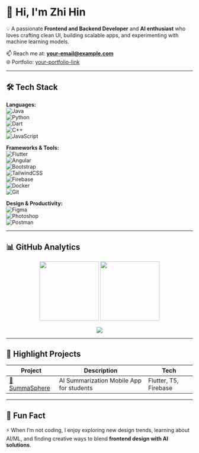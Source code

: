 # 👋 Hi, I'm Zhi Hin  

💡 A passionate **Frontend and Backend Developer** and **AI enthusiast** who loves crafting clean UI, building scalable apps, and experimenting with machine learning models.  

📫 Reach me at: **your-email@example.com**  
🌐 Portfolio: [your-portfolio-link](https://yourportfolio.com)  

---

## 🛠️ Tech Stack  

**Languages:**  
![Java](https://img.shields.io/badge/Java-orange?logo=java&logoColor=white)  
![Python](https://img.shields.io/badge/Python-blue?logo=python&logoColor=white)  
![Dart](https://img.shields.io/badge/Dart-0175C2?logo=dart&logoColor=white)  
![C++](https://img.shields.io/badge/C++-00599C?logo=cplusplus&logoColor=white)  
![JavaScript](https://img.shields.io/badge/JavaScript-F7DF1E?logo=javascript&logoColor=black)  

**Frameworks & Tools:**  
![Flutter](https://img.shields.io/badge/Flutter-02569B?logo=flutter&logoColor=white)  
![Angular](https://img.shields.io/badge/Angular-DD0031?logo=angular&logoColor=white)  
![Bootstrap](https://img.shields.io/badge/Bootstrap-563D7C?logo=bootstrap&logoColor=white)  
![TailwindCSS](https://img.shields.io/badge/Tailwind_CSS-38B2AC?logo=tailwindcss&logoColor=white)  
![Firebase](https://img.shields.io/badge/Firebase-FFCA28?logo=firebase&logoColor=black)  
![Docker](https://img.shields.io/badge/Docker-2496ED?logo=docker&logoColor=white)  
![Git](https://img.shields.io/badge/Git-F05032?logo=git&logoColor=white)  

**Design & Productivity:**  
![Figma](https://img.shields.io/badge/Figma-F24E1E?logo=figma&logoColor=white)  
![Photoshop](https://img.shields.io/badge/Photoshop-31A8FF?logo=adobephotoshop&logoColor=white)  
![Postman](https://img.shields.io/badge/Postman-FF6C37?logo=postman&logoColor=white)  

---

## 📊 GitHub Analytics  

<p align="center">
  <img src="https://github-readme-stats.vercel.app/api?username=zhihin&show_icons=true&theme=radical" height="160" />
  <img src="https://streak-stats.demolab.com?user=zhihin&theme=radical" height="160" />
</p>

<p align="center">
  <img src="https://github-readme-stats.vercel.app/api/top-langs/?username=zhihin&layout=compact&theme=radical" />
</p>

---

## 🚀 Highlight Projects  

| Project | Description | Tech |
|---------|-------------|------|
| [📱 SummaSphere](https://github.com/foongzhihin/summasphere) | AI Summarization Mobile App for students | Flutter, T5, Firebase |

---

## 🌟 Fun Fact  

⚡ When I’m not coding, I enjoy exploring new design trends, learning about AI/ML, and finding creative ways to blend **frontend design with AI solutions**.  

